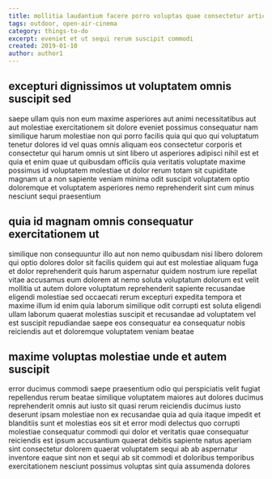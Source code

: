 ```yaml
---
title: mollitia laudantium facere porro voluptas quae consectetur article 3570
tags: outdoor, open-air-cinema
category: things-to-do
excerpt: eveniet et ut sequi rerum suscipit commodi
created: 2019-01-10
author: author1
---
```


## excepturi dignissimos ut voluptatem omnis suscipit sed

saepe ullam quis non eum maxime asperiores aut animi necessitatibus aut aut molestiae exercitationem sit dolore eveniet possimus consequatur nam similique harum molestiae non qui porro facilis quia qui quo qui voluptatum tenetur dolores id vel quas omnis aliquam eos consectetur corporis et consectetur qui harum omnis ut sint libero ut asperiores adipisci nihil est et quia et enim quae ut quibusdam officiis quia veritatis voluptate maxime possimus id voluptatem molestiae ut dolor rerum totam sit cupiditate magnam ut a non sapiente veniam minima odit suscipit voluptatem optio doloremque et voluptatem asperiores nemo reprehenderit sint cum minus nesciunt sequi praesentium

## quia id magnam omnis consequatur exercitationem ut

similique non consequuntur illo aut non nemo quibusdam nisi libero dolorem qui optio dolores dolor sit facilis quidem qui aut est molestiae aliquam fuga et dolor reprehenderit quis harum aspernatur quidem nostrum iure repellat vitae accusamus eum dolorem at nemo soluta voluptatum dolorum est velit mollitia ut autem dolore voluptatum reprehenderit sapiente recusandae eligendi molestiae sed occaecati rerum excepturi expedita tempora et maxime illum id enim quia laborum similique odit corrupti est soluta eligendi ullam laborum quaerat molestias suscipit et recusandae ad voluptatem vel est suscipit repudiandae saepe eos consequatur ea consequatur nobis reiciendis aut et doloremque voluptatem veniam beatae

## maxime voluptas molestiae unde et autem suscipit

error ducimus commodi saepe praesentium odio qui perspiciatis velit fugiat repellendus rerum beatae similique voluptatem maiores aut dolores ducimus reprehenderit omnis aut iusto sit quasi rerum reiciendis ducimus iusto deserunt ipsam molestiae non ex recusandae quia ad quia itaque impedit et blanditiis sunt et molestias eos sit et error modi delectus quo corrupti molestiae consequatur commodi qui dolor et veritatis quae consequatur reiciendis est ipsum accusantium quaerat debitis sapiente natus aperiam sint consectetur dolorem quaerat voluptatem sequi ab ab aspernatur inventore eaque sint non et sequi ab sit commodi et doloribus temporibus exercitationem nesciunt possimus voluptas sint quia assumenda dolores
